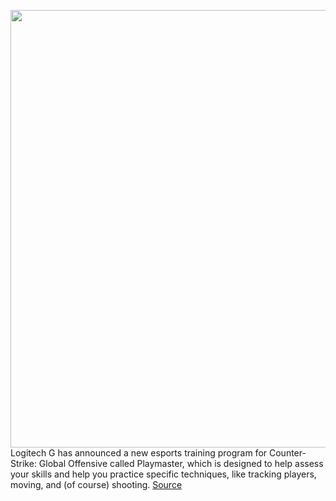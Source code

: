 <img src='https://cdn.vox-cdn.com/thumbor/x3sYXkB-X7yOpwaUpg8o0-0Fi8U=/0x0:1600x898/1200x800/filters:focal(672x321:928x577)/cdn.vox-cdn.com/uploads/chorus_image/image/67352225/PLAYMASTER.0.png' width='700px' /><br/>
Logitech G has announced a new esports training program for Counter-Strike: Global Offensive called Playmaster, which is designed to help assess your skills and help you practice specific techniques, like tracking players, moving, and (of course) shooting.
<a href='https://www.theverge.com/2020/9/3/21421224/logitech-g-playmaster-software-assessment-training-esports-counter-strike-global-offensive'> Source <a/>